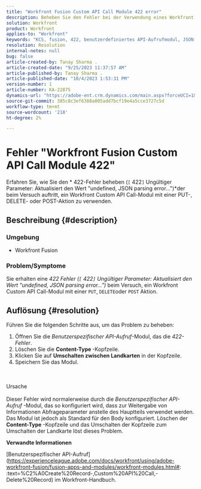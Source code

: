 ```yaml
---
title: "Workfront Fusion Custom API Call Module 422 error"
description: Beheben Sie den Fehler bei der Verwendung eines Workfront Custom API Call-Moduls mit einer PUT-, DELETE- oder POST-Aktion.
solution: Workfront
product: Workfront
applies-to: "Workfront"
keywords: "KCS, fusion, 422, benutzerdefiniertes API-Aufrufmodul, JSON-Parsing-Fehler, Workfront"
resolution: Resolution
internal-notes: null
bug: false
article-created-by: Tanay Sharma .
article-created-date: "9/25/2023 11:37:57 AM"
article-published-by: Tanay Sharma .
article-published-date: "10/4/2023 1:53:31 PM"
version-number: 1
article-number: KA-22875
dynamics-url: "https://adobe-ent.crm.dynamics.com/main.aspx?forceUCI=1&pagetype=entityrecord&etn=knowledgearticle&id=4080c5f7-975b-ee11-be6f-6045bd006295"
source-git-commit: 385c8c3ef6388a005add7bcf19e4a5cce3727c5d
workflow-type: tm+mt
source-wordcount: '218'
ht-degree: 2%

---
```


# Fehler &quot;Workfront Fusion Custom API Call Module 422&quot;


Erfahren Sie, wie Sie den * 422-Fehler beheben (`[` 422`]`  Ungültiger Parameter: Aktualisiert den Wert &quot;undefined, JSON parsing error...&quot;)*der beim Versuch auftritt, ein Workfront Custom API Call-Modul mit einer PUT-, DELETE- oder POST-Aktion zu verwenden.

## Beschreibung {#description}


### Umgebung

- Workfront Fusion




### Problem/Symptome

Sie erhalten eine *422 Fehler (`[` 422`]`  Ungültiger Parameter: Aktualisiert den Wert &quot;undefined, JSON parsing error...&quot;)* beim Versuch, ein Workfront Custom API Call-Modul mit einer `PUT`, `DELETE`oder `POST` Aktion.


## Auflösung {#resolution}


Führen Sie die folgenden Schritte aus, um das Problem zu beheben:



1. Öffnen Sie die *Benutzerspezifischer API-Aufruf*-Modul, das die *422-Fehler*.
2. Löschen Sie die <b>Content-Type </b>-Kopfzeile.
3. Klicken Sie auf <b>Umschalten zwischen Landkarten</b> in der Kopfzeile.
4. Speichern Sie das Modul.



<br><br>Ursache<br><br>
Dieser Fehler wird normalerweise durch die *Benutzerspezifischer API-Aufruf* -Modul, das so konfiguriert wird, dass zur Weitergabe von Informationen Abfrageparameter anstelle des Hauptteils verwendet werden. Das Modul ist jedoch als Standard für den Body konfiguriert. Löschen der <b>Content-Type </b>-Kopfzeile und das Umschalten der Kopfzeile zum Umschalten der Landkarte löst dieses Problem.



<b>Verwandte Informationen</b>

[Benutzerspezifischer API-Aufruf](https://experienceleague.adobe.com/docs/workfront/using/adobe-workfront-fusion/fusion-apps-and-modules/workfront-modules.html#: :text=%C2%A0Create%20Record-,Custom%20API%20Call,-Delete%20Record) im Workfront-Handbuch.
